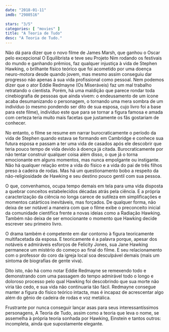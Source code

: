 ```yaml
---
date: "2018-01-11"
imdb: "2980516"

stars: "3/5"
categories: [ "movies" ]
title: "A Teoria de Tudo"
desc: "A Teoria de Tudo."
---
```

Não dá para dizer que o novo filme de James Marsh, que ganhou o Oscar pelo excepcional O Equilibrista e teve seu Projeto Nim rodando os festivais do mundo e ganhando prêmios, faz qualquer injustiça à vida de Stephen Hawking, o brilhante físico teórico que foi acometido por uma doença neuro-motora desde quando jovem, mas mesmo assim conseguiu dar progresso não apenas à sua vida profissional como pessoal. Nem podemos dizer que o ator Eddie Redmayne (Os Miseráveis) faz um mal trabalho retratando o cientista. Porém, há uma maldição que parece rondar toda cinebiografia de pessoas que ainda vivem: o endeusamento de um ícone acaba desumanizando o personagem, o tornando uma mera sombra de um indivíduo (o mesmo pondendo ser dito de sua esposa, cujo livro foi a base para este filme), indivíduo este que para se tornar a figura famosa e amada com certeza teria muito mais facetas que justamente os fãs gostariam de conhecer.

No entanto, o filme se resume em narrar burocraticamente o período da vida de Stephen quando estava se formando em Cambridge e conhece sua futura esposa e passam a ter uma vida de casados após ele descobrir que teria pouco tempo de vida devido à doença já citada. Burocraticamente por não tentar construir qualquer coisa além disso, o que já o torna emocionante em alguns momentos, mas nunca empolgante ou instigante. Não há qualquer relação entre a vida do físico e a vida do pai de três filhos preso à cadeira de rodas. Mas há um questionamento bobo a respeito da não-religiosidade de Hawking e seu destino pouco gentil com sua pessoa.

O que, convenhamos, ocupa tempo demais em tela para uma vida disposta a quebrar conceitos estabelecidos décadas atrás pela ciência. E a própria caracterização da ciência no longa carece de sutileza em simplificações e momentos catárticos inevitáveis, mas forçados. De qualquer forma, não deixa de ser notável a maneira com que o filme exibe o preconceito inicial da comunidade científica frente a novas ideias como a Radiação Hawking. Também não deixa de ser emocionante o momento que Hawking decide escrever seu primeiro livro.

O drama também é competente em dar contorno à figura teoricamente multifacetada da esposa. E teoricamente é a palavra porque, apesar dos notáveis e admiráveis esforços de Felicity Jones, sua Jane Hawking permanece um mistério do começo ao final do filme. E seu relacionamento com o professor do coro da igreja local soa desculpável demais (mais um sintoma de biografias de gente viva).

Dito isto, não há como notar Eddie Redmayne se remexendo todo e demonstrando com uma passagem do tempo admirável todo o longo e doloroso processo pelo qual Hawking foi descobrindo que sua morte não viria tão cedo, e sua vida não continuaria tão fácil. Redmayne consegue manter a figura do físico teórico intacta, mas é incapaz de acrescentar algo além do gênio de cadeira de rodas e voz metálica.

Frustrante por nunca conseguir lançar asas para seus interessantíssimos personagens, A Teoria de Tudo, assim como a teoria que leva o nome, se assemelha à própria teoria sonhada por Hawking, Einstein e tantos outros: incompleta, ainda que supostamente elegante.
